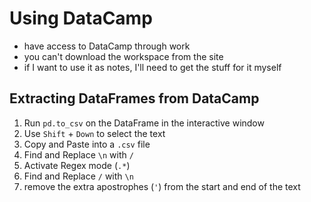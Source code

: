 # Using DataCamp

- have access to DataCamp through work
- you can't download the workspace from the site
- if I want to use it as notes, I'll need to get the stuff for it myself

## Extracting DataFrames from DataCamp

1. Run `pd.to_csv` on the DataFrame in the interactive window
2. Use `Shift` + `Down` to select the text
3. Copy and Paste into a `.csv` file
4. Find and Replace `\n` with `/`
5. Activate Regex mode (`.*`)
6. Find and Replace `/` with `\n`
7. remove the extra apostrophes (`'`) from the start and end of the text